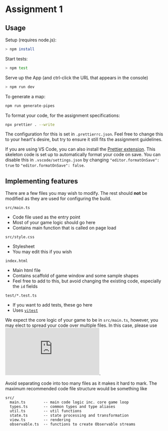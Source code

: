 # Assignment 1

## Usage

Setup (requires node.js):

```bash
> npm install
```

Start tests:

```bash
> npm test
```

Serve up the App (and ctrl-click the URL that appears in the console)

```bash
> npm run dev
```

To generate a map:

```bash
npm run generate-pipes
```

To format your code, for the assignment specifications:

```bash
npx prettier . --write
```

The configuration for this is set in `.prettierrc.json`. Feel free to change this to your heart's desire, but try to ensure it still fits the assignment guidelines.

If you are using VS Code, you can also install the [Prettier extension](https://marketplace.visualstudio.com/items?itemName=esbenp.prettier-vscode). This skeleton code is set up to automatically format your code on save. You can disable this in `.vscode/settings.json` by changing `"editor.formatOnSave": true` to `"editor.formatOnSave": false`.

## Implementing features

There are a few files you may wish to modify. The rest should **not** be modified as they are used for configuring the build.

`src/main.ts`

- Code file used as the entry point
- Most of your game logic should go here
- Contains main function that is called on page load

`src/style.css`

- Stylesheet
- You may edit this if you wish

`index.html`

- Main html file
- Contains scaffold of game window and some sample shapes
- Feel free to add to this, but avoid changing the existing code, especially the `id` fields

`test/*.test.ts`

- If you want to add tests, these go here
- Uses [`vitest`](https://vitest.dev/api/)

We expect the core logic of your game to be in `src/main.ts`, however, you may elect to spread your code over multiple files. In this case, please use ![TS Modules](https://www.typescriptlang.org/docs/handbook/modules.html).

Avoid separating code into too many files as it makes it hard to mark. The maximum recommended code file structure would be something like

```
src/
  main.ts        -- main code logic inc. core game loop
  types.ts       -- common types and type aliases
  util.ts        -- util functions
  state.ts       -- state processing and transformation
  view.ts        -- rendering
  observable.ts  -- functions to create Observable streams
```
